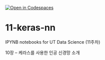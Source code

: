 [![Open in Codespaces](https://classroom.github.com/assets/launch-codespace-2972f46106e565e64193e422d61a12cf1da4916b45550586e14ef0a7c637dd04.svg)](https://classroom.github.com/open-in-codespaces?assignment_repo_id=17125487)
# 11-keras-nn

IPYNB notebooks for UT Data Science (11주차)

10장 – 케라스를 사용한 인공 신경망 소개
